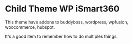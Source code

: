 # Child Theme WP iSmart360

This theme have addons to buddyboss, wordpress, wpfusion, woocommerce, hubspot.

It's a good item to remember how to do multiples things.
